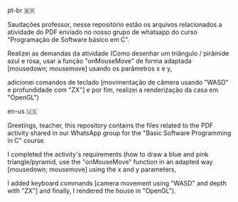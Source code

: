 pt-br 🇧🇷

Saudações professor, nesse repositório estão os arquivos relacionados a atividade do PDF enviado no nosso grupo de whatsapp do curso "Programação de Software básico em C".

Realizei as demandas da atividade (Como desenhar um triângulo / pirâmide azul e rosa, usar a função "onMouseMove" de forma adaptada [mousedown; mousemove] usando os parâmetros x e y,

adicionei comandos de teclado [movimentação de câmera usando "WASD" e profundidade com "ZX"] e por fim, realizei a renderização da casa em "OpenGL")

en-us 🇺🇸

Greetings, teacher, this repository contains the files related to the PDF activity shared in our WhatsApp group for the "Basic Software Programming in C" course.

I completed the activity's requirements (how to draw a blue and pink triangle/pyramid, use the "onMouseMove" function in an adapted way [mousedown; mousemove] using the x and y parameters,

I added keyboard commands [camera movement using "WASD" and depth with "ZX"] and finally, I rendered the house in "OpenGL").
